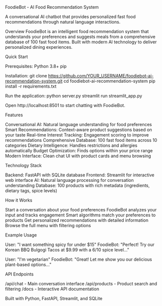 FoodieBot - AI Food Recommendation System

A conversational AI chatbot that provides personalized fast food recommendations through natural language interactions.

Overview
FoodieBot is an intelligent food recommendation system that understands your preferences and suggests meals from a comprehensive database of 100 fast food items. Built with modern AI technology to deliver personalized dining experiences.

Quick Start

Prerequisites:
Python 3.8+
pip

Installation:
git clone https://github.com/YOUR_USERNAME/foodiebot-ai-recommendation-system.git
cd foodiebot-ai-recommendation-system
pip install -r requirements.txt

Run the application:
python server.py
streamlit run streamlit_app.py

Open http://localhost:8501 to start chatting with FoodieBot.

Features

Conversational AI: Natural language understanding for food preferences
Smart Recommendations: Context-aware product suggestions based on your taste
Real-time Interest Tracking: Engagement scoring to improve recommendations
Comprehensive Database: 100 fast food items across 10 categories
Dietary Intelligence: Handles restrictions and allergies automatically
Budget Optimization: Finds options within your price range
Modern Interface: Clean chat UI with product cards and menu browsing

Technology Stack

Backend: FastAPI with SQLite database
Frontend: Streamlit for interactive web interface
AI: Natural language processing for conversation understanding
Database: 100 products with rich metadata (ingredients, dietary tags, spice levels)



How it Works

Start a conversation about your food preferences
FoodieBot analyzes your input and tracks engagement
Smart algorithms match your preferences to products
Get personalized recommendations with detailed information
Browse the full menu with filtering options

Example Usage

User: "I want something spicy for under $15"
FoodieBot: "Perfect! Try our Korean BBQ Bulgogi Tacos at $9.99 with a 6/10 spice level..."

User: "I'm vegetarian"
FoodieBot: "Great! Let me show you our delicious plant-based options..."

API Endpoints

/api/chat - Main conversation interface
/api/products - Product search and filtering
/docs - Interactive API documentation

Built with Python, FastAPI, Streamlit, and SQLite
